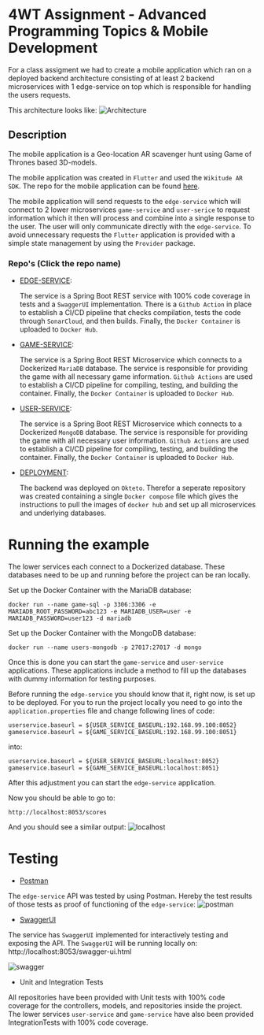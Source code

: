 # 4WT Assignment - Advanced Programming Topics & Mobile Development

For a class assigment we had to create a mobile application which ran on a deployed backend architecture consisting of at least 2 backend microservices with 1 edge-service on top which is responsible for handling the users requests.

This architecture looks like:
![Architecture](https://user-images.githubusercontent.com/58487061/200135160-c3d58947-b2c9-4464-b451-6e0b0c97175f.png)

## Description
The mobile application is a Geo-location AR scavenger hunt using Game of Thrones based 3D-models.

The mobile application was created in `Flutter` and used the `Wikitude AR SDK`. The repo for the mobile application can be found [here](https://github.com/KevinVandeputte-TM/flutter_wikitude_project).

The mobile application will send requests to the `edge-service` which will connect to 2 lower microservices `game-service` and `user-serice` to request information which it then will process and combine into a single response to the user. The user will only communicate directly with the `edge-service`. To avoid unnecessary requests the `Flutter` application is provided with a simple state management by using the `Provider` package.

### Repo's (Click the repo name)
- [EDGE-SERVICE](https://github.com/ValerieBecquart/edgeService):

    The service is a Spring Boot REST service with 100% code coverage in tests and a `SwaggerUI` implementation. There is a `Github Action` in place to establish a CI/CD pipeline that checks compilation, tests the code through `SonarCloud`, and then builds. Finally, the `Docker Container` is uploaded to `Docker Hub`.


- [GAME-SERVICE](https://github.com/ValerieBecquart/game_service):

    The service is a Spring Boot REST Microservice which connects to a Dockerized `MariaDB` database. The service is responsible for providing the game with all necessary game information. `Github Actions` are used to establish a CI/CD pipeline for compiling, testing, and building the container. Finally, the `Docker Container` is uploaded to `Docker Hub`.


- [USER-SERVICE](https://github.com/ValerieBecquart/users_service2):

  The service is a Spring Boot REST Microservice which connects to a Dockerized `MongoDB` database. The service is responsible for providing the game with all necessary user information. `Github Actions` are used to establish a CI/CD pipeline for compiling, testing, and building the container. Finally, the `Docker Container` is uploaded to `Docker Hub`.


- [DEPLOYMENT](https://github.com/ValerieBecquart/microservices-docker-compose):

  The backend was deployed on `Okteto`. Therefor a seperate repository was created containing a single `Docker compose` file which gives the instructions to pull the images of `docker hub` and set up all microservices and underlying databases. 

# Running the example

The lower services each connect to a Dockerized database. These databases need to be up and running before the project can be ran locally.

Set up the Docker Container with the MariaDB database:
``` pwsh
docker run --name game-sql -p 3306:3306 -e MARIADB_ROOT_PASSWORD=abc123 -e MARIADB_USER=user -e MARIADB_PASSWORD=user123 -d mariadb
```

Set up the Docker Container with the MongoDB database:
``` pwsh
docker run --name users-mongodb -p 27017:27017 -d mongo 
```

Once this is done you can start the `game-service` and `user-service` applications. These applications include a method to fill up the databases with dummy information for testing purposes. 

Before running the `edge-service` you should know that it, right now, is set up to be deployed. For you to run the project locally you need to go into the `application.properties` file and change following lines of code:

    userservice.baseurl = ${USER_SERVICE_BASEURL:192.168.99.100:8052}
    gameservice.baseurl = ${GAME_SERVICE_BASEURL:192.168.99.100:8051}
into:
``` pwsh
userservice.baseurl = ${USER_SERVICE_BASEURL:localhost:8052}
gameservice.baseurl = ${GAME_SERVICE_BASEURL:localhost:8051}
```

After this adjustment you can start the `edge-service` application.

Now you should be able to go to:
``` pwsh
http://localhost:8053/scores
```
And you should see a similar output:
![localhost](https://user-images.githubusercontent.com/58487061/200133538-f3d0b4ba-681a-4259-9166-4710b7bb0791.png)

# Testing
- [Postman](https://www.postman.com/)

The `edge-service` API was tested by using Postman. Hereby the test results of those tests as proof of functioning of the `edge-service`:
  ![postman](https://user-images.githubusercontent.com/58487061/200135689-b89fc496-4c3b-489e-a055-b00113851f05.png)

- [SwaggerUI](https://swagger.io/tools/swagger-ui/)

The service has `SwaggerUI` implemented for interactively testing and exposing the API. The `SwaggerUI` will be running locally on: http://localhost:8053/swagger-ui.html

![swagger](https://user-images.githubusercontent.com/58487061/200135892-7258eb63-c414-4868-b51a-2722e0941c30.png)


- Unit and Integration Tests

All repositories have been provided with Unit tests with 100% code coverage for the controllers, models, and repositories inside the project.
The lower services `user-service` and `game-service` have also been provided IntegrationTests with 100% code coverage.

